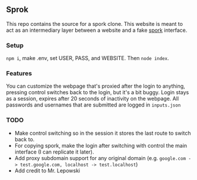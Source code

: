 ## Sprok

This repo contains the source for a spork clone. This website is meant to act as an intermediary layer between a website and a fake [spork](https://app.spork.school/) interface.

### Setup

`npm i`, make .env, set USER, PASS, and WEBSITE. Then `node index`.

### Features

You can customize the webpage that's proxied after the login to anything, pressing control switches back to the login, but it's a bit buggy. Login stays as a session, expires after 20 seconds of inactivity on the webpage. All passwords and usernames that are submitted are logged in `inputs.json`

### TODO

- Make control switching so in the session it stores the last route to switch back to.
- For copying spork, make the login after switching with control the main interface (I can replicate it later).
- Add proxy subdomain support for any original domain (e.g. `google.com -> test.google.com, localhost -> test.localhost`)
- Add credit to Mr. Lepowski
